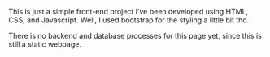 This is just a simple front-end project i've been developed using HTML, CSS, and Javascript.
Well, I used bootstrap for the styling a little bit tho.

There is no backend and database processes for this page yet, since this is still a static webpage.
